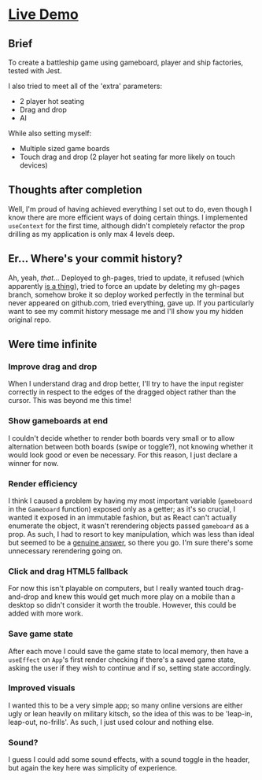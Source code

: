 # [Live Demo](https://daoudmerchant.github.io/battleships)

## Brief

To create a battleship game using gameboard, player and ship factories, tested with Jest.

I also tried to meet all of the 'extra' parameters:

- 2 player hot seating
- Drag and drop
- AI

While also setting myself:

- Multiple sized game boards
- Touch drag and drop (2 player hot seating far more likely on touch devices)

## Thoughts after completion

Well, I'm proud of having achieved everything I set out to do, even though I know there are more efficient ways of doing certain things. I implemented `useContext` for the first time, although didn't completely refactor the prop drilling as my application is only max 4 levels deep.

## Er... Where's your commit history?

Ah, yeah, _that_... Deployed to gh-pages, tried to update, it refused (which apparently [is a thing](https://www.google.com/search?q=deploy+gh+pages+not+updating+stackoverflow+site:stackoverflow.com&sxsrf=AOaemvKgVgVx3NuUsC6nm0wghSt3oEWbRA:1631002949107&sa=X&ved=2ahUKEwivsaK7t-zyAhXbRPEDHacoCqwQrQIoBHoECAYQBQ&biw=1920&bih=976)), tried to force an update by deleting my gh-pages branch, somehow broke it so deploy worked perfectly in the terminal but never appeared on github.com, tried everything, gave up. If you particularly want to see my commit history message me and I'll show you my hidden original repo.

## Were time infinite

### Improve drag and drop

When I understand drag and drop better, I'll try to have the input register correctly in respect to the edges of the dragged object rather than the cursor. This was beyond me this time!

### Show gameboards at end

I couldn't decide whether to render both boards very small or to allow alternation between both boards (swipe or toggle?), not knowing whether it would look good or even be necessary. For this reason, I just declare a winner for now.

### Render efficiency

I think I caused a problem by having my most important variable (`gameboard` in the `Gameboard` function) exposed only as a getter; as it's so crucial, I wanted it exposed in an immutable fashion, but as React can't actually enumerate the object, it wasn't rerendering objects passed `gameboard` as a prop. As such, I had to resort to key manipulation, which was less than ideal but seemed to be a [genuine answer](https://stackoverflow.com/questions/38892672/react-why-child-component-doesnt-update-when-prop-changes), so there you go. I'm sure there's some unnecessary rerendering going on.

### Click and drag HTML5 fallback

For now this isn't playable on computers, but I really wanted touch drag-and-drop and knew this would get much more play on a mobile than a desktop so didn't consider it worth the trouble. However, this could be added with more work.

### Save game state

After each move I could save the game state to local memory, then have a `useEffect` on `App`'s first render checking if there's a saved game state, asking the user if they wish to continue and if so, setting state accordingly.

### Improved visuals

I wanted this to be a very simple app; so many online versions are either ugly or lean heavily on military kitsch, so the idea of this was to be 'leap-in, leap-out, no-frills'. As such, I just used colour and nothing else.

### Sound?

I guess I could add some sound effects, with a sound toggle in the header, but again the key here was simplicity of experience.
